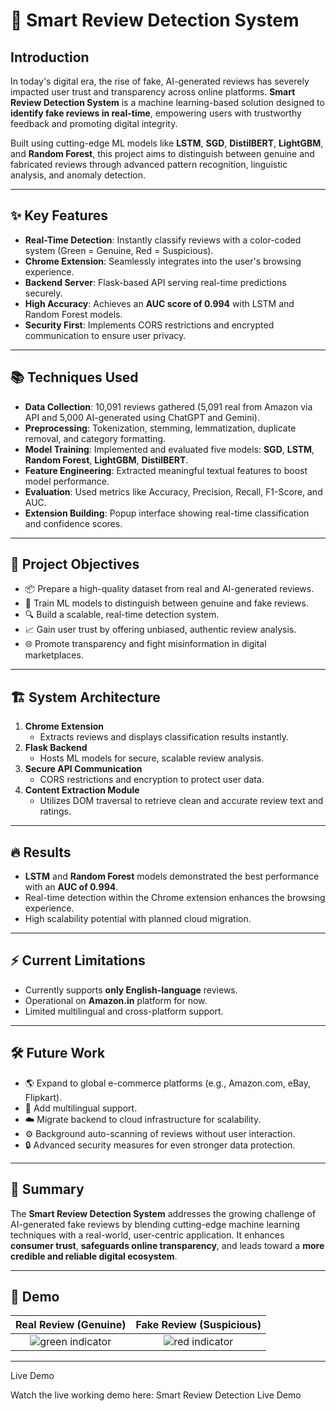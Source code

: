 # 🚀 Smart Review Detection System

## Introduction
In today's digital era, the rise of fake, AI-generated reviews has severely impacted user trust and transparency across online platforms. **Smart Review Detection System** is a machine learning-based solution designed to **identify fake reviews in real-time**, empowering users with trustworthy feedback and promoting digital integrity.

Built using cutting-edge ML models like **LSTM**, **SGD**, **DistilBERT**, **LightGBM**, and **Random Forest**, this project aims to distinguish between genuine and fabricated reviews through advanced pattern recognition, linguistic analysis, and anomaly detection.

---

## ✨ Key Features
- **Real-Time Detection**: Instantly classify reviews with a color-coded system (Green = Genuine, Red = Suspicious).
- **Chrome Extension**: Seamlessly integrates into the user's browsing experience.
- **Backend Server**: Flask-based API serving real-time predictions securely.
- **High Accuracy**: Achieves an **AUC score of 0.994** with LSTM and Random Forest models.
- **Security First**: Implements CORS restrictions and encrypted communication to ensure user privacy.

---

## 📚 Techniques Used
- **Data Collection**: 10,091 reviews gathered (5,091 real from Amazon via API and 5,000 AI-generated using ChatGPT and Gemini).
- **Preprocessing**: Tokenization, stemming, lemmatization, duplicate removal, and category formatting.
- **Model Training**: Implemented and evaluated five models: **SGD**, **LSTM**, **Random Forest**, **LightGBM**, **DistilBERT**.
- **Feature Engineering**: Extracted meaningful textual features to boost model performance.
- **Evaluation**: Used metrics like Accuracy, Precision, Recall, F1-Score, and AUC.
- **Extension Building**: Popup interface showing real-time classification and confidence scores.

---

## 🎯 Project Objectives
- 📦 Prepare a high-quality dataset from real and AI-generated reviews.
- 🧐 Train ML models to distinguish between genuine and fake reviews.
- 🔍 Build a scalable, real-time detection system.
- 📈 Gain user trust by offering unbiased, authentic review analysis.
- 🌐 Promote transparency and fight misinformation in digital marketplaces.

---

## 🏗️ System Architecture
1. **Chrome Extension**  
   - Extracts reviews and displays classification results instantly.
2. **Flask Backend**  
   - Hosts ML models for secure, scalable review analysis.
3. **Secure API Communication**  
   - CORS restrictions and encryption to protect user data.
4. **Content Extraction Module**  
   - Utilizes DOM traversal to retrieve clean and accurate review text and ratings.

---

## 🔥 Results
- **LSTM** and **Random Forest** models demonstrated the best performance with an **AUC of 0.994**.
- Real-time detection within the Chrome extension enhances the browsing experience.
- High scalability potential with planned cloud migration.

---

## ⚡ Current Limitations
- Currently supports **only English-language** reviews.
- Operational on **Amazon.in** platform for now.
- Limited multilingual and cross-platform support.

---

## 🛠️ Future Work
- 🌎 Expand to global e-commerce platforms (e.g., Amazon.com, eBay, Flipkart).
- 👤 Add multilingual support.
- ☁️ Migrate backend to cloud infrastructure for scalability.
- ⚙️ Background auto-scanning of reviews without user interaction.
- 🔒 Advanced security measures for even stronger data protection.

---

## 📝 Summary
The **Smart Review Detection System** addresses the growing challenge of AI-generated fake reviews by blending cutting-edge machine learning techniques with a real-world, user-centric application. It enhances **consumer trust**, **safeguards online transparency**, and leads toward a **more credible and reliable digital ecosystem**.

---

## 📸 Demo

| Real Review (Genuine) | Fake Review (Suspicious) |
| :-------------------: | :----------------------: |
| ![green indicator](https://via.placeholder.com/150x50?text=Genuine+-+Green) | ![red indicator](https://via.placeholder.com/150x50?text=Suspicious+-+Red) |

---
Live Demo

Watch the live working demo here: Smart Review Detection Live Demo

